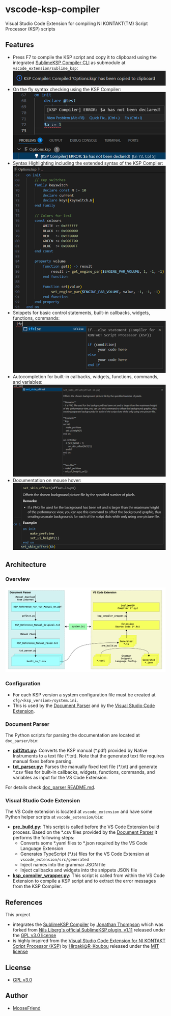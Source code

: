 # vscode-ksp-compiler
Visual Studio Code Extension for compiling NI KONTAKT(TM) Script Processor (KSP) scripts

## Features
* Press F7 to compile the KSP script and copy it to clipboard using the integrated
  [SublimeKSP Compiler CLI](https://github.com/nojanath/SublimeKSP) as submodule at
  `vscode_extension/sublime_ksp`:  
  ![Compile](images/compile.png)
* On the fly syntax checking using the KSP Compiler:  
  ![Error Reporting](images/error_reporting.png)
* Syntax Highlighting including the extended syntax of the KSP Compiler:  
  ![Syntax Highlighting](images/syntax_highlighting.png)
* Snippets for basic control statements, built-in callbacks, widgets, functions, commands:  
  ![Snippets](images/snippets.png)
* Autocompletion for built-in callbacks, widgets, functions, commands, and variables:  
  ![Autocompletion](images/autocompletion.png)
* Documentation on mouse hover:  
  ![Hover Documentation](images/hover_documentation.png)

## Architecture
### Overview
![Overview](images/overview.svg)

### Configuration
* For each KSP version a system configuration file must be created at `cfg/<ksp_version>/system.ini`.
* This is used by the [Document Parser](#document-parser) and by the [Visual Studio Code Extension](#visual-studio-code-extension).

### Document Parser
The Python scripts for parsing the documentation are located at `doc_parser/bin`:
* **[pdf2txt.py](doc_parser/bin/pdf2txt.py):** Converts the KSP manual (\*.pdf) provided by Native Instruments to a
  text file (\*.txt). Note that the generated text file requires manual fixes before parsing.
* **[txt_parser.py](doc_parser/bin/txt_parser.py):** Parses the manually fixed text file (\*.txt) and generate \*.csv
  files for built-in callbacks, widgets, functions, commands, and variables as input for the VS Code Extension.

For details check [doc_parser README.md](doc_parser/REAMDE.md).

### Visual Studio Code Extension
The VS Code extension is located at `vscode_extension` and have some Python helper scripts at `vscode_extension/bin`:
* **[pre_build.py](vscode_extension/bin/pre_build.py):** This script is called before the VS Code Extension build
  process. Based on the \*.csv files provided by the [Document Parser](#document-parser) it performs the following steps:
  * Converts some \*.yaml files to \*.json required by the VS Code Language Extension
  * Generates TypeScript (\*.ts) files for the VS Code Extension at `vscode_extension/src/generated`
  * Inject names into the grammar JSON file
  * Inject callbacks and widgets into the snippets JSON file
* **[ksp_compiler_wrapper.py](vscode_extension/bin/ksp_compiler_wrapper.py):** This script is called from within the VS
  Code Extension to compile a KSP script and to extract the error messages from the KSP Compiler.


## References
This project
* integrates the [SublimeKSP Compiler](https://github.com/nojanath/SublimeKSP) by [Jonathan Thompson](https://github.com/nojanath)
  which was forked from [Nils Liberg's official SublimeKSP plugin, v1.11](http://nilsliberg.se/ksp/) released under the [GPL v3.0 license](https://github.com/nojanath/SublimeKSP/blob/master/LICENSE)
* is highly inspired from the [Visual Studio Code Extension for NI KONTAKT Script Processor (KSP)](https://github.com/r-koubou/vscode-ksp) by
  [Hiroaki@R-Koubou](https://github.com/r-koubou) released under the [MIT license](https://github.com/r-koubou/vscode-ksp/blob/main/LICENSE)

## License
* [GPL v3.0](LICENSE)

## Author
* [MooseFriend](https://github.com/moosefriend)
